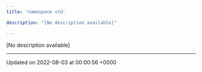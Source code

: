 ```yaml
---
title: 'namespace std'

description: "[No description available]"

---
```







[No description available]






-------------------------------

Updated on 2022-08-03 at 00:00:56 +0000